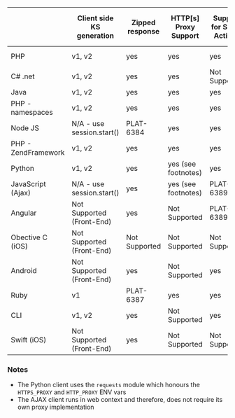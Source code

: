 |		     | Client side KS generation | Zipped response | HTTP[s] Proxy Support | Support for Serve Actions | Works with Request Configuration Objects  | Supports Multi-request | Support Response Profiles | Support set to null | Single Client Instance |Thread Safe    |
|--------------------|---------------------------|-----------------|-----------------------|---------------------------|-------------------------------------------|------------------------|---------------------------|---------------------|------------------------|---------------|
| PHP                | v1, v2                    | yes             | yes		   | yes                       | yes                                       | yes                    | yes                       | yes                 | Not Supported          | Not Supported |
| C# .net            | v1, v2                    | yes             | yes                   | Not Supported             | yes                                       | yes                    | yes                       | Not Supported       | yes                    | yes           |
| Java               | v1, v2                    | yes             | yes                   | yes                       | yes                                       | yes                    | yes                       | yes                 | yes                    | yes           |
| PHP - namespaces   | v1, v2                    | yes             | yes                   | yes                       | yes                                       | yes                    | yes                       | yes                 | Not Supported          | Not Supported |
| Node JS            | N/A - use session.start() | PLAT-6384       | yes                   | yes                       | yes                                       | yes                    | yes                       | Not Supported       | yes                    | yes           |
| PHP - ZendFramework| v1, v2                    | yes             | yes                   | yes                       | yes                                       | yes                    | yes                       | yes                 | Not Supported          | Not Supported |
| Python             | v1, v2                    | yes             | yes (see footnotes)   | yes                       | yes                                       | yes                    | yes                       | yes                 | Not Supported          | Not Supported |
| JavaScript (Ajax)  | N/A - use session.start() | yes             | yes (see footnotes)   | PLAT-6389                 | yes                                       | yes                    | yes                       | Not Supported       | yes                    | yes           |
| Angular            | Not Supported (Front-End) | yes             | Not Supported         | PLAT-6389                 | yes                                       | yes                    | PLAT-6535                 | Not Supported       | Not Supported          | Not Supported |
| Obective C (iOS)   | Not Supported (Front-End) | Not Supported   | Not Supported         | Not Supported             | Not Supported                             | yes                    | Not Supported             | Not Supported       | Not Supported          | Not Supported |
| Android            | Not Supported (Front-End) | yes             | Not Supported         | yes                       | yes                                       | yes                    | yes                       | Not Supported       | yes                    | yes           |
| Ruby               | v1                        | PLAT-6387       | yes		   | yes                       | yes                                       | yes                    | yes                       | yes                 | Not Supported          | Not Supported |
| CLI                | v1, v2                    | yes             | Not Supported         | yes                       | yes                                       | Not Supported          | yes                       | Not Supported       | Not Supported          | Not Supported |
| Swift (iOS)        | Not Supported (Front-End) | yes             | Not Supported         | Not Supported             | yes                                       | yes                    | yes                       | Not Supported       | yes                    | yes           |


### Notes
- The Python client uses the `requests` module which honours the `HTTPS_PROXY` and `HTTP_PROXY` ENV vars
- The AJAX client runs in web context and therefore, does not require its own proxy implementation

